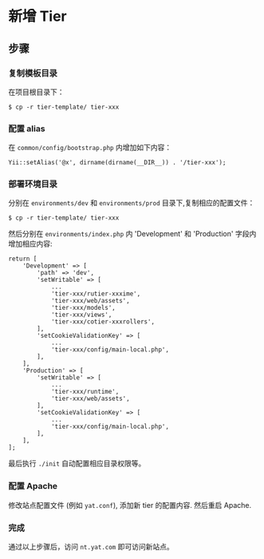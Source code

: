 # 新增 Tier

步骤
---------------------------------------------------------------------

### 复制模板目录
在项目根目录下：
```
$ cp -r tier-template/ tier-xxx
```

### 配置 alias
在 `common/config/bootstrap.php` 内增加如下内容：
```
Yii::setAlias('@x', dirname(dirname(__DIR__)) . '/tier-xxx');
```

### 部署环境目录
分别在 `environments/dev` 和 `environments/prod` 目录下,复制相应的配置文件：

```
$ cp -r tier-template/ tier-xxx
```
然后分别在 `environments/index.php` 内 'Development' 和 'Production' 字段内增加相应内容:
```
return [
    'Development' => [
        'path' => 'dev',
        'setWritable' => [
            ...
            'tier-xxx/rutier-xxxime',
            'tier-xxx/web/assets',
            'tier-xxx/models',
            'tier-xxx/views',
            'tier-xxx/cotier-xxxrollers',
        ],
        'setCookieValidationKey' => [
            ...
            'tier-xxx/config/main-local.php',
        ],
    ],
    'Production' => [
        'setWritable' => [
            ...
            'tier-xxx/runtime',
            'tier-xxx/web/assets',
        ],
        'setCookieValidationKey' => [
            ...
            'tier-xxx/config/main-local.php',
        ],
    ],
];
```

最后执行 `./init` 自动配置相应目录权限等。

### 配置 Apache
修改站点配置文件 (例如 `yat.conf`), 添加新 tier 的配置内容. 然后重启 Apache.

### 完成
通过以上步骤后，访问 `nt.yat.com` 即可访问新站点。
